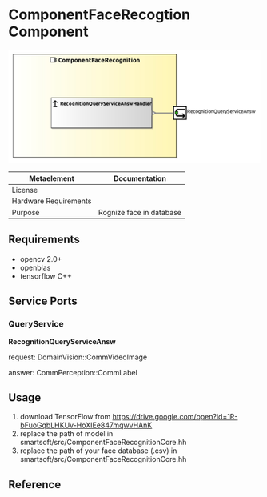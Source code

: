 # ComponentFaceRecogtion Component

![ComponentFaceRecognition-ComponentImage](model/ComponentFaceRecognitionComponentDefinition.jpg)


| Metaelement | Documentation |
|-------------|---------------|
| License |  |
| Hardware Requirements |  |
| Purpose | Rognize face in database |

## Requirements
- opencv 2.0+
- openblas
- tensorflow C++ 

## Service Ports
### QueryService
**RecognitionQueryServiceAnsw**

request: DomainVision::CommVideoImage

answer: CommPerception::CommLabel

## Usage
1. download TensorFlow from https://drive.google.com/open?id=1R-bFuoGqbLHKUv-HoXIEe847mqwvHAnK
2. replace the path of model in smartsoft/src/ComponentFaceRecognitionCore.hh
3. replace the path of your face database (.csv) in smartsoft/src/ComponentFaceRecognitionCore.hh

## Reference

